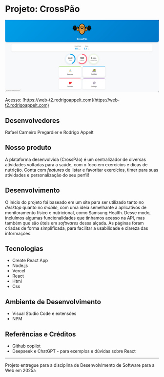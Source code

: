 # Projeto: CrossPão

![print do projeto](print.png)

Acesso: [https://web-t2.rodrigoappelt.com](https://web-t2.rodrigoappelt.com)

## Desenvolvedores

Rafael Carneiro Pregardier e Rodrigo Appelt

## Nosso produto

A plataforma desenvolvida (CrossPão) é um centralizador de diversas atividades voltadas para a saúde, com o foco em exercícios e dicas de nutrição. Conta com _features_ de listar e favoritar exercícios, timer para suas atividades e personalização do seu perfil!

## Desenvolvimento

O início do projeto foi baseado em um site para ser utilizado tanto no _desktop_ quanto no _mobile_, com uma ideia semelhante a aplicativos de monitoramento físico e nutricional, como Samsung Health. Desse modo, incluímos algumas funcionalidades que tinhamos acesso na API, mas também que são úteis em _softwares_ dessa alçada. As páginas foram criadas de forma simplificada, para facilitar a usabilidade e clareza das informações.

## Tecnologias

* Create React App
* Node.js
* Vercel
* React
* Html
* Css

## Ambiente de Desenvolvimento

* Visual Studio Code e extensões
* NPM

## Referências e Créditos

* Github copilot
* Deepseek e ChatGPT - para exemplos e dúvidas sobre React

---

Projeto entregue para a disciplina de Desenvolvimento de Software para a Web em 2025a
